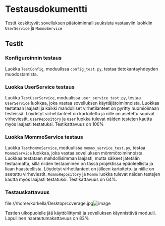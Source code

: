 # Testausdokumentti

Testit keskittyvät sovelluksen päätoiminnallisuuksista vastaaviin luokkiin `UserService` ja `MommoService`

## Testit

### Konfiguroinnin testaus

Luokka `TestConfig`, moduulissa `config_test.py`, testaa tietokantayhdeyden muodostamista.

### Luokka UserService testaus

Luokka `TestUserService`, moduulissa `user_service_test.py`, testaa `UserService` luokkaa, joka
vastaa sovelluksen käyttäjätoiminnoista. Luokkaa testataan laajasti ja kaikki mahdolliset virhetilanteet
on pyritty huomioimaan testeissä. Löydetyt virhetilanteet on kartoitettu ja nille on asetettu sopivat
virheviestit. `UserRepository` ja `User` luokka tulevat näiden testejen kautta myös laajasti testatuksi. Testikattavuus on 100%

### Luokka MommoService testaus

Luokka `TestMommoService`, moduulissa `mommo_service_test.py`, testaa `MommoService` luokkaa, joka vastaa
sovelluksen mömmötoiminnoista. Luokkaa testataan mahdollisimman laajasti, mutta säikeet jätetään testaamatta,
sillä niiden testaaminen on tässä projektissa epäoleellista ja liaan haasteellista. Löydetyt virhetilanteet on jälleen kartoitettu ja niille on asetettu virheviestit. `MommoRepository` ja `Mommo` luokka tulevat näiden testejen kautta myös laajasti testatuksi. Testikattavuus on 64%.

### Testauskattavuus

file:///home/korkella/Desktop/coverage.jpg![image](https://user-images.githubusercontent.com/75887936/168489723-babefc72-6d7f-4089-b4b6-1495aec87f01.png)

Testien ulkopuolelle jää käyttöliittymä ja sovelluksen käynnistävä moduuli. Lopullinen haarautumakattavuus
on 83%



